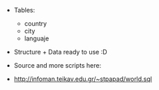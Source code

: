 - Tables: 
  - country
  - city
  - languaje

- Structure + Data ready to use :D
- Source and more scripts here:
- http://infoman.teikav.edu.gr/~stpapad/world.sql
